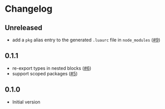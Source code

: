 # Changelog

## Unreleased

- add a `pkg` alias entry to the generated `.luaurc` file in `node_modules` ([#9](https://github.com/seaofvoices/darklua/pull/9))

## 0.1.1

- re-export types in nested blocks ([#6](https://github.com/seaofvoices/darklua/pull/6))
- support scoped packages ([#5](https://github.com/seaofvoices/darklua/pull/5))

## 0.1.0

- Initial version
